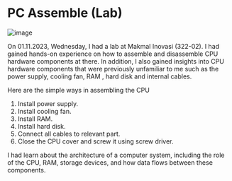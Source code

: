 # PC Assemble (Lab)

![image](https://github.com/siohyingyi/PC-Assemble-Lab/assets/150785597/68730162-1b40-453f-9d21-5283b6e0ba44)

On 01.11.2023, Wednesday, I had a lab at Makmal Inovasi (322-02). I had gained hands-on experience on how to assemble and disassemble CPU hardware components at there.
In addition, I also gained insights into CPU hardware components that were previously unfamiliar to me such as the power supply, cooling fan, RAM , hard disk and internal cables.

Here are the simple ways in assembling the CPU
  1. Install power supply.
  2. Install cooling fan.
  3. Install RAM. 
  4. Install hard disk.
  5. Connect all cables to relevant part.
  6. Close the CPU cover and screw it using screw driver.

I had learn about the architecture of a computer system, including the role of the CPU, RAM, storage devices, and how data flows between these components.
